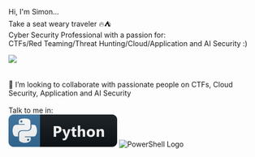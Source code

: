 Hi, I'm Simon... <br>
Take a seat weary traveler 🔥⛺ <br> 
Cyber Security Professional with a passion for: <br>
CTFs/Red Teaming/Threat Hunting/Cloud/Application and AI Security :) <br>
<div id="header" align="left">
  <img src ="https://media.giphy.com/media/YRMb6dd7zprS00JdGZ/giphy.gif" width="100"/>
</div>
<br>

👯 I’m looking to collaborate with passionate people on CTFs, Cloud Security, Application and AI Security <br><br>
Talk to me in: <br>
![Alt text](https://raw.githubusercontent.com/MikeCodesDotNET/ColoredBadges/master/svg/dev/languages/python.svg)       <img src="https://gist.githubusercontent.com/Xainey/d5bde7d01dcbac51ac951810e94313aa/raw/6c858c46726541b48ddaaebab29c41c07a196394/PowerShell.svg" alt="PowerShell Logo" width="60" height="30">
